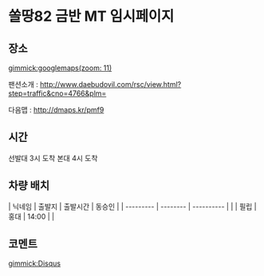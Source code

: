 # 쏠땅82 금반 MT 임시페이지

## 장소


[gimmick:googlemaps(zoom: 11)](129+Jangoe-ri,+Seosin-myeon,+Hwaseong-si,+Gyeonggi-do)


팬션소개 : http://www.daebudovil.com/rsc/view.html?step=traffic&cno=4766&plm=

다음맵 : http://dmaps.kr/pmf9

## 시간

선발대 3시 도착
본대 4시 도착

## 차량 배치

| 닉네임    | 출발지   | 출발시간   | 동승인 |
| --------- | -------- | ---------- |  |
| 필립      | 홍대     | 14:00      |  |


## 코멘트

[gimmick:Disqus](sewonist-github-io)
